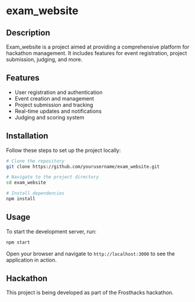 # exam_website

## Description

Exam_website is a project aimed at providing a comprehensive platform for hackathon management. It includes features for event registration, project submission, judging, and more.

## Features

- User registration and authentication
- Event creation and management
- Project submission and tracking
- Real-time updates and notifications
- Judging and scoring system

## Installation

Follow these steps to set up the project locally:

```bash
# Clone the repository
git clone https://github.com/yourusername/exam_website.git

# Navigate to the project directory
cd exam_website

# Install dependencies
npm install
```

## Usage

To start the development server, run:

```bash
npm start
```

Open your browser and navigate to `http://localhost:3000` to see the application in action.


## Hackathon

This project is being developed as part of the Frosthacks hackathon.
